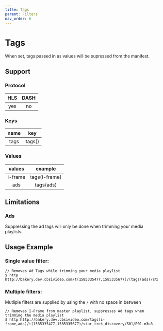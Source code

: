 ```yaml
---
title: Tags
parent: Filters
nav_order: 6
---
```


# Tags
When set, tags passed in as values will be supressed from the manifest.

## Support

### Protocol

HLS | DASH |
:--:|:----:|
yes | no   |

### Keys

| name    | key    |
|:-------:|:------:|
| tags    | tags() |

### Values

| values  | example       |
|:-------:|:-------------:|
| i-frame | tags(i-frame) |
| ads     | tags(ads)     |

## Limitations
### Ads
Suppressing the ad tags will only be done when trimming your media playlists. 

## Usage Example 
### Single value filter:

    // Removes Ad Tags while trimming your media playlist
    $ http http://bakery.dev.cbsivideo.com/t(1585335477,1585335677)/(tags(ads)/star_trek_discovery/S01/E01.m3u8

### Multiple filters:
Mutliple filters are supplied by using the `/` with no space in between

    // Removes I-Frame from master playlist, suppresses Ad tags when trimming the media playlist
    $ http http://bakery.dev.cbsivideo.com/tags(i-frame,ads)/t(1585335477,1585335677)/star_trek_discovery/S01/E01.m3u8

